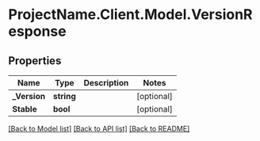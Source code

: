 # ProjectName.Client.Model.VersionResponse

## Properties

Name | Type | Description | Notes
------------ | ------------- | ------------- | -------------
**_Version** | **string** |  | [optional] 
**Stable** | **bool** |  | [optional] 

[[Back to Model list]](../README.md#documentation-for-models) [[Back to API list]](../README.md#documentation-for-api-endpoints) [[Back to README]](../README.md)

